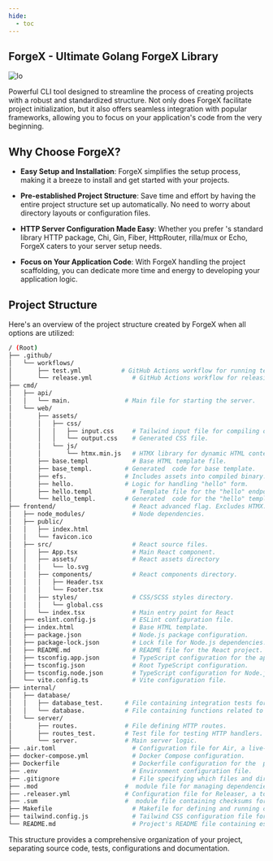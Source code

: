 ```yaml
---
hide:
  - toc
---
```

##  ForgeX - Ultimate Golang ForgeX Library

![lo](#)


Powerful CLI tool designed to streamline the process of creating  projects with a robust and standardized structure. Not only does  ForgeX facilitate project initialization, but it also offers seamless integration with popular  frameworks, allowing you to focus on your application's code from the very beginning.

## Why Choose  ForgeX?

- **Easy Setup and Installation**:  ForgeX simplifies the setup process, making it a breeze to install and get started with your  projects.

- **Pre-established  Project Structure**: Save time and effort by having the entire  project structure set up automatically. No need to worry about directory layouts or configuration files.

- **HTTP Server Configuration Made Easy**: Whether you prefer 's standard library HTTP package, Chi, Gin, Fiber, HttpRouter, rilla/mux or Echo,  ForgeX caters to your server setup needs.

- **Focus on Your Application Code**: With  ForgeX handling the project scaffolding, you can dedicate more time and energy to developing your application logic.

## Project Structure

Here's an overview of the project structure created by  ForgeX when all options are utilized:

```bash
/ (Root)
├── .github/
│   └── workflows/
│       ├── test.yml           # GitHub Actions workflow for running tests.
│       └── release.yml           # GitHub Actions workflow for releasing the application.
├── cmd/
│   ├── api/
│   │   └── main.               # Main file for starting the server.
│   └── web/
│       ├── assets/
│       │   ├── css/
│       │   │   ├── input.css     # Tailwind input file for compiling output.css with CLI when HTMX is used
│       │   │   └── output.css    # Generated CSS file.
│       │   └── js/
│       │       └── htmx.min.js   # HTMX library for dynamic HTML content.
│       ├── base.templ            # Base HTML template file.
│       ├── base_templ.         # Generated  code for base template.
│       ├── efs.                # Includes assets into compiled binary.
│       ├── hello.              # Logic for handling "hello" form.
│       ├── hello.templ           # Template file for the "hello" endpoint.
│       └── hello_templ.        # Generated  code for the "hello" template. 
├── frontend/                     # React advanced flag. Excludes HTMX.
│   ├── node_modules/             # Node dependencies.
│   ├── public/
│   │   ├── index.html
│   │   └── favicon.ico
│   ├── src/                      # React source files.
│   │   ├── App.tsx               # Main React component.
│   │   ├── assets/               # React assets directory
│   │   │   └── lo.svg
│   │   ├── components/           # React components directory.
│   │   │   ├── Header.tsx
│   │   │   └── Footer.tsx
│   │   ├── styles/               # CSS/SCSS styles directory.
│   │   │   └── global.css
│   │   └── index.tsx             # Main entry point for React
│   ├── eslint.config.js          # ESLint configuration file.
│   ├── index.html                # Base HTML template.
│   ├── package.json              # Node.js package configuration.
│   ├── package-lock.json         # Lock file for Node.js dependencies.
│   ├── README.md                 # README file for the React project.
│   ├── tsconfig.app.json         # TypeScript configuration for the app.
│   ├── tsconfig.json             # Root TypeScript configuration.
│   ├── tsconfig.node.json        # TypeScript configuration for Node.js.
│   └── vite.config.ts            # Vite configuration file.
├── internal/
│   ├── database/
│   │   ├── database_test.      # File containing integration tests for the database operations.
│   │   └── database.           # File containing functions related to database operations.
│   └── server/
│       ├── routes.             # File defining HTTP routes.
│       ├── routes_test.        # Test file for testing HTTP handlers.
│       └── server.             # Main server logic.
├── .air.toml                     # Configuration file for Air, a live-reload utility.
├── docker-compose.yml            # Docker Compose configuration.
├── Dockerfile                    # Dockerfile configuration for the  project.
├── .env                          # Environment configuration file.
├── .gitignore                    # File specifying which files and directories to ignore in Git.
├── .mod                        #  module file for managing dependencies.
├── .releaser.yml               # Configuration file for Releaser, a tool for building and releasing binaries.
├── .sum                        #  module file containing checksums for dependencies.
├── Makefile                      # Makefile for defining and running commands.
├── tailwind.config.js            # Tailwind CSS configuration file for HTMX.
└── README.md                     # Project's README file containing essential information about the project.

```

This structure provides a comprehensive organization of your project, separating source code, tests, configurations and documentation.
